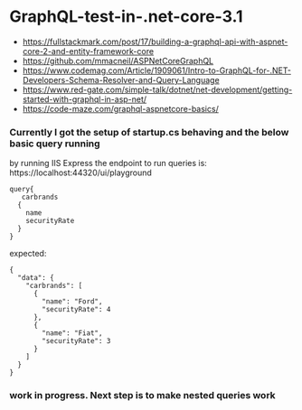 # GraphQL-test-in-.net-core-3.1
- https://fullstackmark.com/post/17/building-a-graphql-api-with-aspnet-core-2-and-entity-framework-core
- https://github.com/mmacneil/ASPNetCoreGraphQL
- https://www.codemag.com/Article/1909061/Intro-to-GraphQL-for-.NET-Developers-Schema-Resolver-and-Query-Language
- https://www.red-gate.com/simple-talk/dotnet/net-development/getting-started-with-graphql-in-asp-net/
- https://code-maze.com/graphql-aspnetcore-basics/

### Currently I got the setup of startup.cs behaving and the below basic query running

by running IIS Express the endpoint to run queries is: https://localhost:44320/ui/playground

```
query{
   carbrands
  {
    name 
    securityRate
  }
}
```

expected:
```
{
  "data": {
    "carbrands": [
      {
        "name": "Ford",
        "securityRate": 4
      },
      {
        "name": "Fiat",
        "securityRate": 3
      }
    ]
  }
}
```

### work in progress. Next step is to make nested queries work